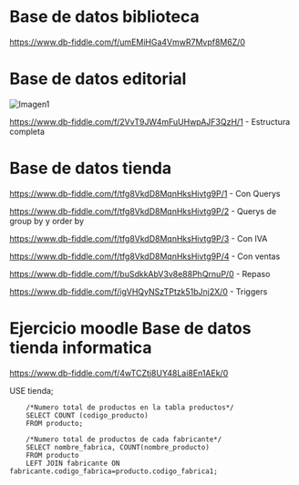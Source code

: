 # Base de datos biblioteca

https://www.db-fiddle.com/f/umEMiHGa4VmwR7Mvpf8M6Z/0
    
# Base de datos editorial

![Imagen1](https://user-images.githubusercontent.com/111446113/201251841-07b318a1-c3ab-4974-a3c2-56629b18402a.png)


https://www.db-fiddle.com/f/2VvT9JW4mFuUHwpAJF3QzH/1  -  Estructura completa

# Base de datos tienda

https://www.db-fiddle.com/f/tfg8VkdD8MqnHksHivtg9P/1 - Con Querys

https://www.db-fiddle.com/f/tfg8VkdD8MqnHksHivtg9P/2 - Querys de group by y order by

https://www.db-fiddle.com/f/tfg8VkdD8MqnHksHivtg9P/3 - Con IVA

https://www.db-fiddle.com/f/tfg8VkdD8MqnHksHivtg9P/4 - Con ventas

https://www.db-fiddle.com/f/buSdkkAbV3v8e88PhQrnuP/0 - Repaso

https://www.db-fiddle.com/f/igVHQyNSzTPtzk51bJnj2X/0 - Triggers

# Ejercicio moodle Base de datos tienda informatica

https://www.db-fiddle.com/f/4wTCZtj8UY48Lai8En1AEk/0

USE tienda;

        /*Numero total de productos en la tabla productos*/
        SELECT COUNT (codigo_producto)
        FROM producto;

        /*Numero total de productos de cada fabricante*/
        SELECT nombre_fabrica, COUNT(nombre_producto)
        FROM producto
        LEFT JOIN fabricante ON fabricante.codigo_fabrica=producto.codigo_fabrica1;
        

